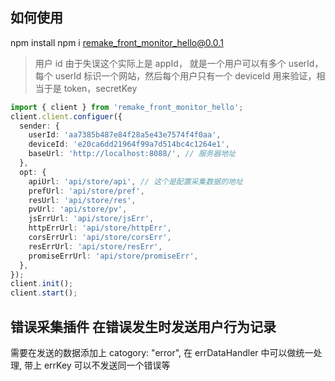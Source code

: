 ## 如何使用

npm install npm i remake_front_monitor_hello@0.0.1

> 用户 id 由于失误这个实际上是 appId， 就是一个用户可以有多个 userId， 每个 userId 标识一个网站，然后每个用户只有一个 deviceId 用来验证，相当于是 token，secretKey

```ts
import { client } from 'remake_front_monitor_hello';
client.client.configuer({
  sender: {
    userId: 'aa7385b487e84f28a5e43e7574f4f0aa',
    deviceId: 'e20ca6dd21964f99a7d514bc4c1264e1',
    baseUrl: 'http://localhost:8088/', // 服务器地址
  },
  opt: {
    apiUrl: 'api/store/api', // 这个是配置采集数据的地址
    prefUrl: 'api/store/pref',
    resUrl: 'api/store/res',
    pvUrl: 'api/store/pv',
    jsErrUrl: 'api/store/jsErr',
    httpErrUrl: 'api/store/httpErr',
    corsErrUrl: 'api/store/corsErr',
    resErrUrl: 'api/store/resErr',
    promiseErrUrl: 'api/store/promiseErr',
  },
});
client.init();
client.start();
```

## 错误采集插件 在错误发生时发送用户行为记录

需要在发送的数据添加上 catogory: "error", 在 errDataHandler
中可以做统一处理, 带上 errKey 可以不发送同一个错误等
